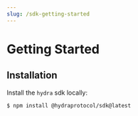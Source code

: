 ```yaml
---
slug: /sdk-getting-started
---
```


# Getting Started

## Installation

Install the `hydra` sdk locally:

```
$ npm install @hydraprotocol/sdk@latest
```
